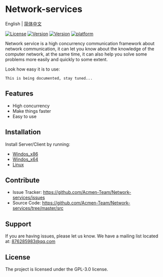 
# Network-services

 English | [简体中文](./README_CN.md)

[![License](https://img.shields.io/github/license/Acmen-Team/Network-services)](LICENSE)
[![Version](https://img.shields.io/badge/Sever-V1.2.3-blue)](https://github.com/Acmen-Team/Network-services/blob/master/src/Server/server_Tcp_cs_2.3.cpp)
[![Version](https://img.shields.io/badge/Client-V1.2.3-blue)](https://github.com/Acmen-Team/Network-services/blob/master/src/Client/client_Tcp_cs_2.3.cpp)
[![platform](https://img.shields.io/badge/platform-Windows----Linux-lightgrey)]()


Network service is a high concurrency communication framework about network communication, 
it can let you know about the knowledge of the computer network, at the same time, 
it can also help you solve some problems more easily and quickly to some extent.
 
Look how easy it is to use:
 
    This is being documented, stay tuned...
 
Features
--------
 
- High concurrency
- Make things faster
- Easy to use

Installation
------------
 
Install Server/Client by running:
 + [Windos_x86](https://github.com/Acmen-Team/Network-services/blob/master/dist/Windows_x86)
 + [Windos_x64](https://github.com/Acmen-Team/Network-services/blob/master/dist/Windows_x64)
 + [Linux](https://github.com/Acmen-Team/Network-services/blob/master/dist/Windows_x86)
    
    
 
Contribute
----------
 
- Issue Tracker: https://github.com/Acmen-Team/Network-services/issues
- Source Code: https://github.com/Acmen-Team/Network-services/tree/master/src
 
Support
-------
 
If you are having issues, please let us know.
We have a mailing list located at: 876285983@qq.com
 
License
-------
 
The project is licensed under the GPL-3.0 license.
